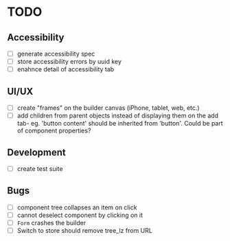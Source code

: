# TODO

## Accessibility

- [ ] generate accessibility spec
- [ ] store accessibility errors by uuid key
- [ ] enahnce detail of accessibility tab

## UI/UX

- [ ] create "frames" on the builder canvas (iPhone, tablet, web, etc.)
- [ ] add children from parent objects instead of displaying them on the add tab- eg. 'button content' should be
      inherited from 'button'. Could be part of component properties?

## Development

- [ ] create test suite

## Bugs

- [ ] component tree collapses an item on click
- [ ] cannot deselect component by clicking on it
- [ ] `Form` crashes the builder
- [ ] Switch to store should remove tree_lz from URL
